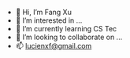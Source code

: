 - 👋 Hi, I’m Fang Xu 
- 👀 I’m interested in ...
- 🌱 I’m currently learning CS Tec
- 💞️ I’m looking to collaborate on ...
- 📫 lucienxf@gmail.com

<!---
aron-xx/aron-xx is a ✨ special ✨ repository because its `README.md` (this file) appears on your GitHub profile.
You can click the Preview link to take a look at your changes.
--->
